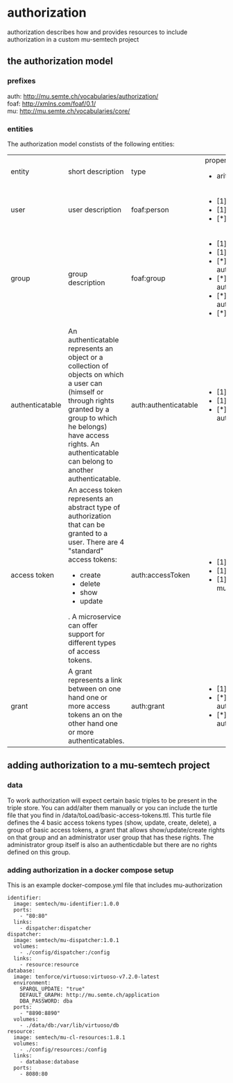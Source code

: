 # authorization
authorization describes how and provides resources to include authorization in a custom mu-semtech project

## the authorization model
### prefixes
auth: <http://mu.semte.ch/vocabularies/authorization/></br>
foaf: <http://xmlns.com/foaf/0.1/></br>
mu: <http://mu.semte.ch/vocabularies/core/></br>

### entities
The authorization model constists of the following entities:
<table>
<tr><td>entity</td><td>short description</td><td>type</td><td>properties</br><ul><li>arity name predicate</li></ul></td></tr>
<tr><td>user</td>
<td>user description</td>
<td>foaf:person</td>
<td><ul><li>[1] uuid mu:uuid</li><li>[1] name mu:name</li><li>[*] grant auth:hasRight</li></ul></td></tr>
<tr><td>group</td>
<td>group description</td>
<td>foaf:group</td>
<td><ul><li>[1] uuid mu:uuid</li><li>[1] name mu:name</li>
<li>[*] user inverse auth:belongsToAccessGroup</li>
<li>[*] subgroup inverse auth:belongsToGroup</li>
<li>[*] parentgroup auth:belongsToGroup</li><li>[*] grant auth:hasRight</li></td></tr>
<tr><td>authenticatable</td>
<td>An authenticatable represents an object or a collection of objects on which a user can (himself or through rights granted by a group to which he belongs) have access rights. An authenticatable can belong to another authenticatable.</td>
<td>auth:authenticatable</td>
<td><ul><li>[1] uuid mu:uuid</li><li>[1] name mu:name</li>
<li>[*] group auth:belongsToArtifactGroup</ul></td></tr>
<tr><td>access token</td>
<td>An access token represents an abstract type of authorization that can be granted to a user. There are 4 "standard" access tokens:<ul><li>create</li><li>delete</li><li>show</li><li>update</li></ul>. A microservice can offer support for different types of access tokens.</td>
<td>auth:accessToken</td>
<td><ul><li>[1] uuid mu:uuid</li><li>[1] name mu:name</li><li>[1] description mu:description</li></ul></td></tr>
<tr><td>grant</td>
<td>A grant represents a link between on one hand one or more access tokens an on the other hand one or more authenticatables.</td>
<td>auth:grant</td>
<td><ul><li>[1] uuid mu:uuid</li><li>[*] accessToken auth:hasToken</li><li>[*] authenticatable auth:operatesOn</li></ul></td></tr>
</table>

## adding authorization to a mu-semtech project
### data
To work authorization will expect certain basic triples to be present in the triple store. You can add/alter them manually or you can include the turtle file that you find in /data/toLoad/basic-access-tokens.ttl.
This turtle file defines the 4 basic access tokens types (show, update, create, delete), a group of basic access tokens, a grant that allows show/update/create rights on that group and an administrator user group that has these rights. The administrator group itself is also an authenticdable but there are no rights defined on this group.

### adding authorization in a docker compose setup
This is an example docker-compose.yml file that includes mu-authorization
```
identifier:
  image: semtech/mu-identifier:1.0.0
  ports:
    - "80:80"
  links:
    - dispatcher:dispatcher
dispatcher:
  image: semtech/mu-dispatcher:1.0.1
  volumes:
    - ./config/dispatcher:/config
  links:
    - resource:resource
database:
  image: tenforce/virtuoso:virtuoso-v7.2.0-latest
  environment:
    SPARQL_UPDATE: "true"
    DEFAULT_GRAPH: http://mu.semte.ch/application
    DBA_PASSWORD: dba
  ports:
    - "8890:8890"
  volumes:
    - ./data/db:/var/lib/virtuoso/db
resource:
  image: semtech/mu-cl-resources:1.8.1
  volumes:
    - ./config/resources:/config
  links:
    - database:database
  ports:
    - 8080:80
```
